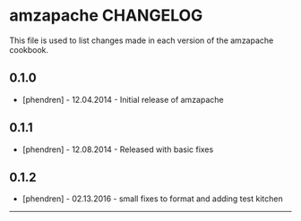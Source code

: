 amzapache CHANGELOG
====================

This file is used to list changes made in each version of the amzapache cookbook.

0.1.0
-----
- [phendren] - 12.04.2014 - Initial release of amzapache

0.1.1
-----
- [phendren] - 12.08.2014 - Released with basic fixes

0.1.2
-----
- [phendren] - 02.13.2016 - small fixes to format and adding test kitchen


- - -
